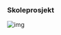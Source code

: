 ### Skoleprosjekt

![img](https://www.revdealersupply.com/wp-content/uploads/2020/08/Copy-Paper.jpg)

